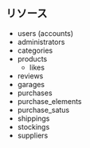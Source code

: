 ## リソース
- users (accounts)
- administrators
- categories
- products
  - likes
- reviews
- garages
- purchases
- purchase_elements
- purchase_satus
- shippings
- stockings
- suppliers
